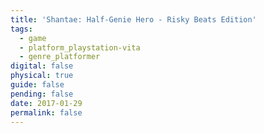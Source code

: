 ```yaml
---
title: 'Shantae: Half-Genie Hero - Risky Beats Edition'
tags:
  - game
  - platform_playstation-vita
  - genre_platformer
digital: false
physical: true
guide: false
pending: false
date: 2017-01-29
permalink: false
---
```

